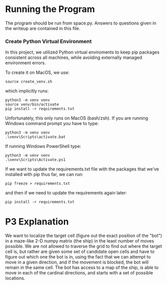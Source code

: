 # Running the Program
The program should be run from space.py. Answers to questions given in the writeup are contained in this file.

### Create Python Virtual Environment

In this project, we utilized Python virtual enviroments to keep pip packages consistent across all machines, while avoiding externally managed environment errors.

To create it on MacOS, we use:

```shell
source create_venv.sh
```

which implicitly runs:

```shell
python3 -m venv venv
source venv/bin/activate
pip install -r requirements.txt
```

Unfortunately, this only runs on MacOS (bash/zsh). If you are running Windows command prompt you have to type:
```shell
python3 -m venv venv
.\venv\Scripts\activate.bat
```
If running Windows PowerShell type:
```shell
python3 -m venv venv
.\venv\Scripts\Activate.ps1
```

If we want to update the requirements.txt file with the packages that we've installed with pip thus far, we can run:

```shell
pip freeze > requirements.txt
```

and then if we need to update the requirements again later:

```shell
pip install -r requirements.txt
```

# P3 Explanation
We want to localize the target cell (figure out the exact position of the "bot") in a maze-like 2-D numpy matrix (the ship) in the least number of moves possible. We are not allowed to traverse the grid to find out where the target cell is, but rather are given some set of candidate open cells and have to figure out which one the bot is in, using the fact that we can attempt to move in a given direction, and if the movement is blocked, the bot will remain in the same cell. The bot has access to a map of the ship, is able to move in each of the cardinal directions, and starts with a set of possible locations.  

